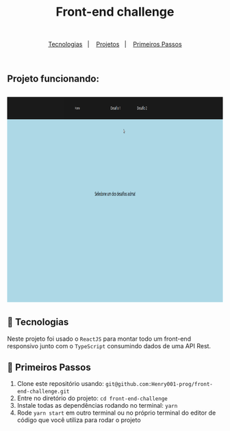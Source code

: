 <h1 align="center">Front-end challenge</h1>

<br>

<p align="center">
  <a href="#rocket-tecnologias">Tecnologias</a>&nbsp;&nbsp;&nbsp;|&nbsp;&nbsp;&nbsp;
  <a href="#-projeto">Projetos</a>&nbsp;&nbsp;&nbsp;|&nbsp;&nbsp;&nbsp;
  <a href="#electric_plug-primeiros-passos">Primeiros Passos</a>
</p>

<br>

<h2>Projeto funcionando:<h2>

<p align="center">
    <img src="./photos/front.gif" height="480" width="100%">
</p>

## :rocket: Tecnologias

Neste projeto foi usado o `ReactJS` para montar todo um front-end responsivo junto com o `TypeScript` consumindo dados de uma API Rest.

## :electric_plug: Primeiros Passos

1. Clone este repositório usando: `git@github.com:Henry001-prog/front-end-challenge.git`
2. Entre no diretório do projeto: `cd front-end-challenge`
3. Instale todas as dependências rodando no terminal: `yarn`
6. Rode `yarn start` em outro terminal ou no próprio terminal do editor de código que você utiliza para rodar o projeto